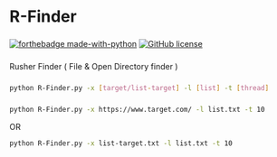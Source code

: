 # R-Finder
###
[![forthebadge made-with-python](http://ForTheBadge.com/images/badges/made-with-python.svg)](https://www.python.org/) [![GitHub license](https://img.shields.io/github/license/Naereen/StrapDown.js.svg)](https://github.com/Naereen/StrapDown.js/blob/master/LICENSE)
###
Rusher Finder ( File & Open Directory finder )
###
```bash
python R-Finder.py -x [target/list-target] -l [list] -t [thread]
```
###
```bash
python R-Finder.py -x https://www.target.com/ -l list.txt -t 10
```
OR
```bash
python R-Finder.py -x list-target.txt -l list.txt -t 10
```
